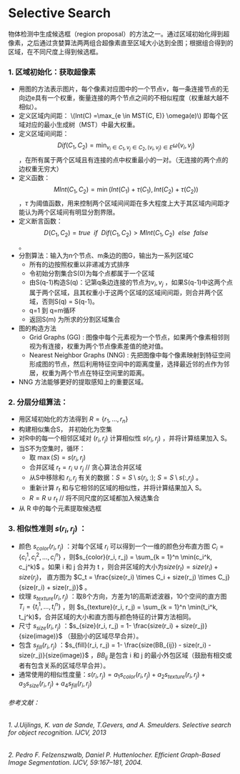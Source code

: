 # Selective Search 

 物体检测中生成候选框（region proposal）的方法之一。通过区域初始化得到超像素，之后通过贪婪算法两两组合超像素直至区域大小达到全图；根据组合得到的区域，在不同尺度上得到候选框。

### 1. 区域初始化：获取超像素 

- 用图的方法表示图片，每个像素对应图中的一个节点v，每一条连接节点的无向边e具有一个权重，衡量连接的两个节点之间的不相似程度（权重越大越不相似）。
- 定义区域内间距：
\\(Int(C) =\max_{e \in MST(C, E)} \omega(e)\\)
即每个区域对应的最小生成树（MST）中最大权重。
- 定义区域间间距：$$Dif(C_1, C_2) = \min_{v_i\in C_1, v_j \in C_2, (v_i, v_j)\in E}\omega(v_i, v_j)$$ ，在所有属于两个区域且有连接的点中权重最小的一对。（无连接的两个点的边权重无穷大）
- 定义函数：$$MInt(C_1, C_2) = \min(Int(C_1) + \tau(C_1), Int(C_2) + \tau(C_2))$$ ，$\tau$ 为阈值函数，用来控制两个区域间间距在多大程度上大于其区域内间距才能认为两个区域间有明显分割界限。
- 定义断言函数：$$D(C_1, C_2) = true\ \ if\ \ Dif(C_1, C_2) > MInt(C_1, C_2)\ \ else\ \ false$$ 。
- 分割算法：输入为n个节点、m条边的图G，输出为一系列区域C
  - 所有的边按照权重以非递减方式排序
  - 令初始分割集合S(0)为每个点都属于一个区域
  - 由S(q-1)构造S(q)：记第q条边连接的节点为$v_i, v_j$ ，如果S(q-1)中这两个点属于两个区域，且其权重小于这两个区域的区域间间距，则合并两个区域，否则S(q) = S(q-1)。
  - q=1 到 q=m循环
  - 返回S(m) 为所求的分割区域集合
- 图的构造方法
  - Grid Graphs (GG) : 图像中每个元素视为一个节点，如果两个像素相邻则视为有连接，权重为两个节点像素差值的绝对值。
  - Nearest Neighbor Graphs (NNG) : 先把图像中每个像素映射到特征空间形成图的节点，然后利用特征空间中的距离度量，选择最近邻的点作为邻居，权重为两个节点在特征空间里的距离。
- NNG 方法能够更好的提取感知上的重要区域。

### 2. 分层分组算法：

- 用区域初始化的方法得到 $R = \{r_1, \dots , r_n\}$ 
- 构建相似集合S， 并初始化为空集
- 对R中的每一个相邻区域对 $(r_i, r_j)$ 计算相似性 $s(r_i, r_j)$ ，并将计算结果加入 S。
- 当S不为空集时，循环：
  - 取 $\max(S) = s(r_i, r_j)$ 
  - 合并区域 $r_t = r_i \cup r_j$  // 贪心算法合并区域
  - 从S中移除和 $r_i, r_j$ 有关的数据：$S = S\setminus s(r_i, :);\  S = S\setminus s(:, r_j)$ 。
  - 重新计算 $r_t$ 和与它相邻的区域的相似性，并将计算结果加入 S。
  - $R = R \cup r_t$ // 将不同尺度的区域都加入候选集合
- 从 R 中的每个元素提取候选框

### 3. 相似性准则 $s(r_i, r_j)$ ： 

- 颜色 $s_{color}(r_i, r_j)$ ：对每个区域 $r_i$ 可以得到一个一维的颜色分布直方图 $C_i = \{c_i^1, c_i^2, \dots, c_i^n\}$ ，则$s_{color}(r_i, r_j) = \sum_{k = 1}^n \min(c_i^k, c_j^k)$ 。如果 i 和 j 合并为 t ，则合并区域的大小为$size(r_t) = size(r_i) +size(r_j)$， 直方图为 $C_t = \frac{size(r_i) \times C_i + size(r_j) \times C_j}{size(r_i) + size(r_j)}$ 。
- 纹理 $s_{texture}(r_i, r_j)$ ：取8个方向，方差为1的高斯滤波器，10个空间的直方图 $T_i = \{t_i^1, \dots, t_i^n\}$ ，则 $s_{texture}(r_i, r_j) = \sum_{k = 1}^n \min(t_i^k, t_j^k)$，合并区域的大小和直方图与颜色特征的计算方法相同。
- 尺寸 $s_{size}(r_i, r_j)$ ：$s_{size}(r_i, r_j) = 1- \frac{size(r_i) + size(r_j)}{size(image)}$ （鼓励小的区域尽早合并）。
- 包含 $s_{fill}(r_i, r_j)$ ：$s_{fill}(r_i, r_j) = 1- \frac{size(BB_{ij}) - size(r_i) - size(r_j)}{size(image)}$ ，$BB_{ij}$ 是包含 i 和 j 的最小外包区域（鼓励有相交或者有包含关系的区域尽早合并）。
- 通常使用的相似性度量：$s(r_i, r_j) = a_1 s_{color}(r_i, r_j) + a_2s_{texture}(r_i, r_j) + a_3 s_{size}(r_i, r_j) + a_4 s_{fill}(r_i, r_j)$



###### 参考文献： 

###### 1. J.Uijlings, K. van de Sande, T.Gevers, and A. Smeulders. Selective search for object recognition. IJCV, 2013  

###### 2. Pedro F. Felzenszwalb, Daniel P. Huttenlocher. Efficient Graph-Based Image Segmentation. IJCV, 59:167–181, 2004. 